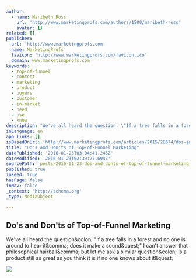 ```yaml
---
author:
  - name: Maribeth Ross
    url: 'http://www.marketingprofs.com/authors/1500/maribeth-ross'
    avatar: {}
related: []
publisher:
  url: 'http://www.marketingprofs.com'
  name: MarketingProfs
  favicon: 'http://www.marketingprofs.com/favicon.ico'
  domain: www.marketingprofs.com
keywords:
  - top-of-funnel
  - content
  - marketing
  - product
  - buyers
  - customer
  - in-market
  - need
  - use
  - know
description: "We've all heard the question: \"If a tree falls in a forest and no one is around to hear it, does it make a sound?\" I can't answer that philosophical hairball, but let me ask a similar question: Is a product still as great as you think it is if no one knows about it?"
inLanguage: en
app_links: []
isBasedOnUrl: 'http://www.marketingprofs.com/articles/2015/28674/dos-and-donts-of-top-of-funnel-marketing?adref=nlt102015&utm_content=buffer659a7&utm_medium=social&utm_source=facebook.com&utm_campaign=buffer'
title: "Do's and Don'ts of Top-of-Funnel Marketing"
datePublished: '2016-01-23T03:04:41.245Z'
dateModified: '2016-01-23T02:39:27.694Z'
sourcePath: _posts/2016-01-23-dos-and-donts-of-top-of-funnel-marketing.md
published: true
inFeed: true
hasPage: false
inNav: false
_context: 'http://schema.org'
_type: MediaObject

---
```

<article style=""><h1>Do's and Don'ts of Top-of-Funnel Marketing</h1><p>We've all heard the question&amp;colon; "If a tree falls in a forest and no one is around to hear it&amp;comma; does it make a sound&amp;quest;" I can't answer that philosophical hairball&amp;comma; but let me ask a similar question&amp;colon; Is a product still as great as you think it is if no one knows about it&amp;quest;</p><img src="http://i.marketingprofs.com/assets/images/articles/lg/151020-Conversion-Or-Sales-Funnel-lg.jpg" /></article>